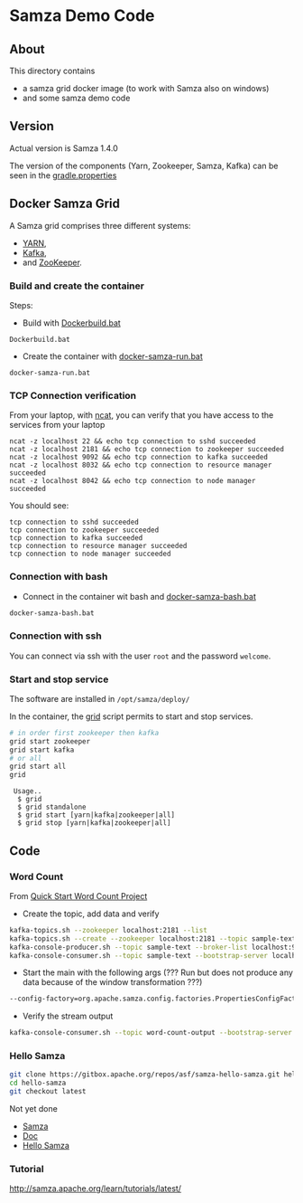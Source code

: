 # Samza Demo Code

## About

This directory contains
  * a samza grid docker image (to work with Samza also on windows)
  * and some samza demo code

## Version

Actual version is Samza 1.4.0

The version of the components (Yarn, Zookeeper, Samza, Kafka) can be seen in the [gradle.properties](gradle.properties) 

## Docker Samza Grid

A Samza grid comprises three different systems: 
  * [YARN](http://hadoop.apache.org/docs/current/hadoop-yarn/hadoop-yarn-site/YARN.html), 
  * [Kafka](http://kafka.apache.org/), 
  * and [ZooKeeper](http://zookeeper.apache.org/). 

### Build and create the container
Steps:
  * Build with [Dockerbuild.bat](Dockerbuild.bat)
```dos
Dockerbuild.bat
```
  * Create the container with [docker-samza-run.bat](docker-samza-run.bat)
```dos
docker-samza-run.bat
```

### TCP Connection verification

From your laptop, with [ncat](https://gerardnico.com/network/netcat), you can verify that you have access to the services from your laptop
```dos
ncat -z localhost 22 && echo tcp connection to sshd succeeded
ncat -z localhost 2181 && echo tcp connection to zookeeper succeeded
ncat -z localhost 9092 && echo tcp connection to kafka succeeded
ncat -z localhost 8032 && echo tcp connection to resource manager succeeded
ncat -z localhost 8042 && echo tcp connection to node manager succeeded
```
You should see:
```text
tcp connection to sshd succeeded
tcp connection to zookeeper succeeded
tcp connection to kafka succeeded
tcp connection to resource manager succeeded
tcp connection to node manager succeeded
```

### Connection with bash

  * Connect in the container wit bash and [docker-samza-bash.bat](docker-samza-bash.bat)
```bash
docker-samza-bash.bat
```

### Connection with ssh

You can connect via ssh with the user `root` and the password `welcome`.

### Start and stop service

The software are installed in `/opt/samza/deploy/`

In the container, the [grid](./scripts/grid) script permits to start and stop services. 
```bash
# in order first zookeeper then kafka
grid start zookeeper
grid start kafka
# or all
grid start all
grid
```
```text
 Usage..
  $ grid
  $ grid standalone
  $ grid start [yarn|kafka|zookeeper|all]
  $ grid stop [yarn|kafka|zookeeper|all]
```



## Code

### Word Count

From [Quick Start Word Count Project](http://samza.apache.org/startup/quick-start/latest/samza.html)



  * Create the topic, add data and verify
```bash
kafka-topics.sh --zookeeper localhost:2181 --list
kafka-topics.sh --create --zookeeper localhost:2181 --topic sample-text --partitions 1 --replication-factor 1
kafka-console-producer.sh --topic sample-text --broker-list localhost:9092 < ./data/sample-text.txt
kafka-console-consumer.sh --topic sample-text --bootstrap-server localhost:9092 --from-beginning
```
  * Start the main with the following args (??? Run but does not produce any data because of the window transformation ???)
```bash
--config-factory=org.apache.samza.config.factories.PropertiesConfigFactory --config-path file://D:/code/samza-gh/src/main/config/word-count.properties
```
  * Verify the stream output
```bash
kafka-console-consumer.sh --topic word-count-output --bootstrap-server localhost:9092 --from-beginning
```

### Hello Samza

```bash
git clone https://gitbox.apache.org/repos/asf/samza-hello-samza.git hello-samza
cd hello-samza
git checkout latest
```

Not yet done
  * [Samza](http://samza.apache.org/learn/tutorials/latest/hello-samza-high-level-yarn.html)
  * [Doc](http://samza.apache.org/startup/code-examples/latest/samza.html)
  * [Hello Samza](http://samza.apache.org/startup/hello-samza/0.10/)
  

### Tutorial

http://samza.apache.org/learn/tutorials/latest/

  